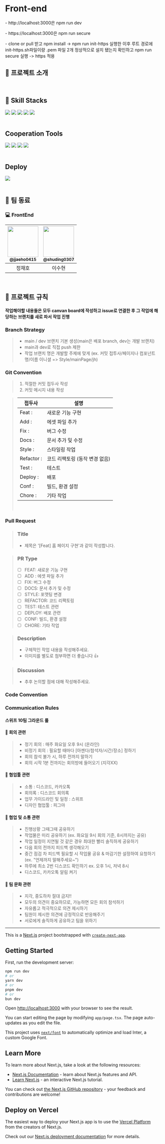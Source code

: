 # Front-end
<div>
  <p> 
    - http://localhost:3000은 npm run dev
 </p>
  <p>
    - https://localhost:3000은 npm run secure
  </p>
  <p>
    - clone or pull 받고 npm install -> npm run init-https 실행한 이후 루트 경로에 init-https.sh파일이랑 .pem 파일 2개 정상적으로 설치 됐는지 확인하고 npm run secure 실행 -> https 적용
  </p>
</div>

## 📖 프로젝트 소개

<br/>

## 🚀 Skill Stacks

<div>
  <img src="https://img.shields.io/badge/Next.js-000000?style=for-the-badge&logo=Next.js&logoColor=white"/>
  <img src="https://img.shields.io/badge/CSS Module-1572B6?style=for-the-badge&logo=CSS Module&logoColor=white"/>
  <img src="https://img.shields.io/badge/Reactquery-FF4154?style=for-the-badge&logo=reactquery&logoColor=white"/>
  <img src="https://img.shields.io/badge/TypeScript-3178C6?style=for-the-badge&logo=typescript&logoColor=white">
  <img src="https://img.shields.io/badge/zustand-553830?style=for-the-badge&logo=zustand&logoColor=white">
</div>
<br/>

## Cooperation Tools

<div>
  <img src="https://img.shields.io/badge/Git-F05032?style=for-the-badge&logo=git&logoColor=white"/>
  <img src="https://img.shields.io/badge/GitHub-181717?style=for-the-badge&logo=GitHub&logoColor=white"/>
  <img src="https://img.shields.io/badge/figma-EF2D5E?style=for-the-badge&logo=figma&logoColor=black">
  <img src="https://img.shields.io/badge/Postman-FF6C37?style=for-the-badge&logo=Postman&logoColor=white"/>
</div>
<br/>

## Deploy

<div>
  <img src="https://img.shields.io/badge/Vercel-000000?style=for-the-badge&logo=Vercel&logoColor=white"/>
</div>
<br/>

## 👥 팀 동료

### 💻 FrontEnd

| <a href=https://github.com/jjaeho0415><img src="https://avatars.githubusercontent.com/u/91364411?v=4" width=100px/><br/><sub><b>@jjaeho0415</b></sub></a><br/> | <a href=https://github.com/shuding0307><img src="https://avatars.githubusercontent.com/u/129826514?v=4" width=100px/><br/><sub><b>@shuding0307</b></sub></a><br/> |
| :------------------------------------------------------------------------------------------------------------------------------------------------------------: | :---------------------------------------------------------------------------------------------------------------------------------------------------------------: |
|                                                                             정재호                                                                             |                                                                              이수현                                                                               |

<br/>

## 📑 프로젝트 규칙

#### 작업해야할 내용들은 모두 canvan board에 작성하고 issue로 연결한 후 그 작업에 해당하는 브랜치를 새로 파서 작업 진행

### Branch Strategy

> - main / dev 브랜치 기본 생성(main은 배포 branch, dev는 개발 브랜치)
> - main과 dev로 직접 push 제한
> - 작업 브랜치 명은 개발할 주제에 맞게 (ex. 커밋 접투사/페이지나 컴포넌트 명/이름 이니셜 => Style/mainPage/jh)
>   <br/>

### Git Convention

> 1. 적절한 커밋 접두사 작성
> 2. 커밋 메시지 내용 작성

> | 접두사     | 설명                           |
> | ---------- | ------------------------------ |
> | Feat :     | 새로운 기능 구현               |
> | Add :      | 에셋 파일 추가                 |
> | Fix :      | 버그 수정                      |
> | Docs :     | 문서 추가 및 수정              |
> | Style :    | 스타일링 작업                  |
> | Refactor : | 코드 리팩토링 (동작 변경 없음) |
> | Test :     | 테스트                         |
> | Deploy :   | 배포                           |
> | Conf :     | 빌드, 환경 설정                |
> | Chore :    | 기타 작업                      |
>
> <br/>

### Pull Request

> ### Title
>
> - 제목은 '[Feat] 홈 페이지 구현'과 같이 작성합니다.

> ### PR Type
>
> - [ ] FEAT: 새로운 기능 구현
> - [ ] ADD : 에셋 파일 추가
> - [ ] FIX: 버그 수정
> - [ ] DOCS: 문서 추가 및 수정
> - [ ] STYLE: 포맷팅 변경
> - [ ] REFACTOR: 코드 리팩토링
> - [ ] TEST: 테스트 관련
> - [ ] DEPLOY: 배포 관련
> - [ ] CONF: 빌드, 환경 설정
> - [ ] CHORE: 기타 작업

> ### Description
>
> - 구체적인 작업 내용을 작성해주세요.
> - 이미지를 별도로 첨부하면 더 좋습니다 👍

> ### Discussion
>
> - 추후 논의할 점에 대해 작성해주세요.

### Code Convention

>

### Communication Rules

#### 스위프 10팀 그라운드 룰

#### 📌 회의 관련

> - 정기 회의 : 매주 화요일 오후 9시 (온라인)
> - 비정기 회의 : 필요할 때마다 [아젠다/참석자/시간/장소] 정하기
> - 회의 참석 불가 시, 하루 전까지 말하기
> - 회의 시작 1분 전까지는 회의방에 들어오기 (지각XX)

#### 📍 협업툴 관련

> - 소통 : 디스코드, 카카오톡
> - 회의록 : 디스코드 회의록
> - 업무 가이드라인 및 일정 : 스위프
> - 디자인 협업툴 : 피그마

#### 🎈 협업 및 소통 관련

> - 진행상황 그때그때 공유하기
> - 작업물은 미리 공유하기 (ex. 화요일 9시 회의 기준, 8시까지는 공유)
> - 작업 일정이 지연될 것 같은 경우 최대한 빨리 솔직하게 공유하기
> - 다음 회의 전까지 피드백 생각해오기
> - 중간 점검 차 피드백 필요할 시 작업물 공유 & 마감기한 설정하여 요청하기 (ex. "언제까지 말해주세요~")
> - 하루에 최소 2번 디스코드 확인하기 ex. 오후 1시, 저녁 8시
> - 디스코드, 카카오톡 알림 켜기

#### 💌 팀 문화 관련

> - 지각, 중도하차 절대 금지!!
> - 모두의 의견이 중요하므로, 가능하면 모든 회의 참석하기
> - 자유롭고 적극적으로 의견 제시하기
> - 팀원이 제시한 의견에 긍정적으로 반응해주기
> - 서로에게 솔직하게 공유하고 팀을 위하기

<hr/>

This is a [Next.js](https://nextjs.org/) project bootstrapped with [`create-next-app`](https://github.com/vercel/next.js/tree/canary/packages/create-next-app).

## Getting Started

First, run the development server:

```bash
npm run dev
# or
yarn dev
# or
pnpm dev
# or
bun dev
```

Open [http://localhost:3000](http://localhost:3000) with your browser to see the result.

You can start editing the page by modifying `app/page.tsx`. The page auto-updates as you edit the file.

This project uses [`next/font`](https://nextjs.org/docs/basic-features/font-optimization) to automatically optimize and load Inter, a custom Google Font.

## Learn More

To learn more about Next.js, take a look at the following resources:

- [Next.js Documentation](https://nextjs.org/docs) - learn about Next.js features and API.
- [Learn Next.js](https://nextjs.org/learn) - an interactive Next.js tutorial.

You can check out [the Next.js GitHub repository](https://github.com/vercel/next.js/) - your feedback and contributions are welcome!

## Deploy on Vercel

The easiest way to deploy your Next.js app is to use the [Vercel Platform](https://vercel.com/new?utm_medium=default-template&filter=next.js&utm_source=create-next-app&utm_campaign=create-next-app-readme) from the creators of Next.js.

Check out our [Next.js deployment documentation](https://nextjs.org/docs/deployment) for more details.
